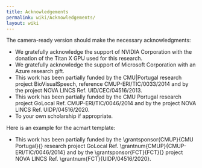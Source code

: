 ```yaml
---
title: Acknowledgements
permalink: wiki/Acknowledgements/
layout: wiki
---
```


The camera-ready version should make the necessary acknowledgments:

-   We gratefully acknowledge the support of NVIDIA Corporation with the
    donation of the Titan X GPU used for this research.
-   We gratefully acknowledge the support of Microsoft Corporation with
    an Azure research gift.
-   This work has been partially funded by the CMU\|Portugal research
    project BioVisualSpeech, reference CMUP-ERI/TIC/0033/2014 and by the
    project NOVA LINCS Ref. UID/CEC/04516/2013.
-   This work has been partially funded by the CMU Portugal research
    project GoLocal Ref. CMUP-ERI/TIC/0046/2014 and by the
    project NOVA LINCS Ref. UIDP/04516/2020.
-   To your own scholarship if appropriate.

Here is an example for the acmart template:

-   This work has been partially funded by the \\grantsponsor{CMUP}{CMU
    Portugal}{} research project GoLocal Ref.
    \\grantnum{CMUP}{CMUP-ERI/TIC/0046/2014} and by the
    \\grantsponsor{FCT}{FCT}{} project NOVA LINCS Ref.
    \\grantnum{FCT}{UIDP/04516/2020}.
